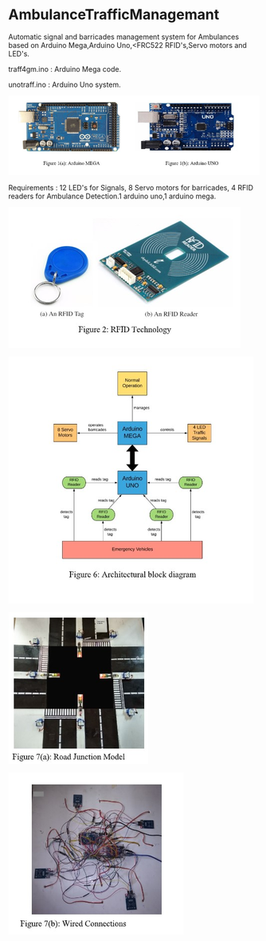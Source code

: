 # AmbulanceTrafficManagemant
Automatic signal and barricades management system for Ambulances based on Arduino Mega,Arduino Uno,&lt;FRC522 RFID's,Servo motors and LED's.

traff4gm.ino : Arduino Mega code.

unotraff.ino : Arduino Uno system.


<p><img src="arduinos.jpg" />


Requirements : 12 LED's for Signals, 8 Servo motors for barricades, 4 RFID readers for Ambulance Detection.1 arduino uno,1 arduino mega.

<p><img src="rfid.jpg" />

<p><img src="block.jpg" />

<p><img src="model.jpg" />

<p><img src="model1.jpg" />
